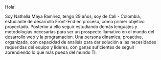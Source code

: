 Hola! 

Soy Nathalia Maya Ramirez, tengo 29 años, soy de Cali - Colombia, estudiante de desarrollo Front-End en proceso, como primer objetivo proyectado. 
Posterior a ello seguir estudiando demás lenguajes y metodologias necesarias para ser un prospecto llamativo en el mundo del desarrollo web y la programacion. 
Una persona dinamica, proactiva, organizada, con capacidad de analisis para dar solución a las necesidades requeridas del equipo y lideres, con ganas suficientes de seguir aprendiendo lo que más pueda del mundo TI. 


